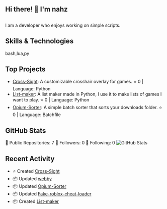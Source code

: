 ## Hi there! 👋 I'm nahz



## 

I am a developer who enjoys working on simple scripts.

## Skills & Technologies

bash,lua,py

## Top Projects

- [Cross-Sight](https://github.com/nahzto/Cross-Sight): A customizable crosshair overlay for games. ⭐ 0 | Language: Python
- [List-maker](https://github.com/nahzto/List-maker): A list maker made in Python, I use it to make lists of games I want to play. ⭐ 0 | Language: Python
- [Opium-Sorter](https://github.com/nahzto/Opium-Sorter): A simple batch sorter that sorts your downloads folder. ⭐ 0 | Language: Batchfile


## GitHub Stats

🌟 Public Repositories: 7
👥 Followers: 0
🔗 Following: 0
![GitHub Stats](https://github-readme-stats.vercel.app/api?username=nahzto&show_icons=true&theme=radical)

## Recent Activity

- ⭐ Created [Cross-Sight](https://github.com/nahzto/Cross-Sight)
- 📦 Updated [webby](https://github.com/nahzto/webby)
- 📦 Updated [Opium-Sorter](https://github.com/nahzto/Opium-Sorter)
- 📦 Updated [Fake-roblox-cheat-loader](https://github.com/nahzto/Fake-roblox-cheat-loader)
- 📦 Created [List-maker](https://github.com/nahzto/List-maker)
